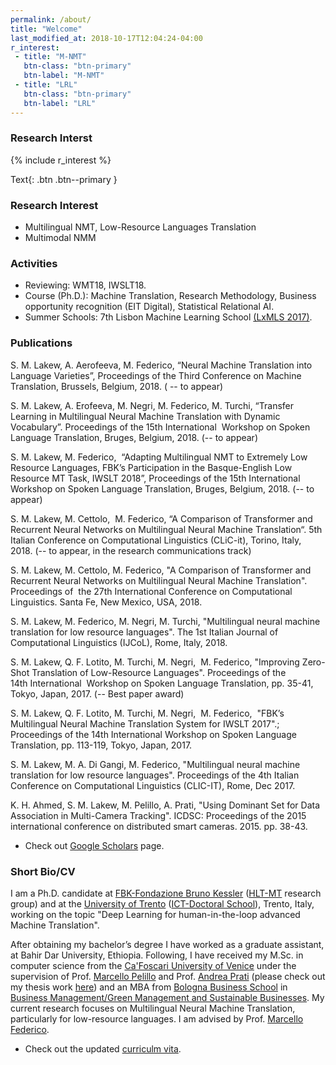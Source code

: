 ```yaml
---
permalink: /about/
title: "Welcome"
last_modified_at: 2018-10-17T12:04:24-04:00
r_interest:
 - title: "M-NMT"
   btn-class: "btn-primary"
   btn-label: "M-NMT"
 - title: "LRL"
   btn-class: "btn-primary"
   btn-label: "LRL"
---
```


### Research Interst
{% include r_interest %}

Text{: .btn .btn--primary }

### Research Interest
 - Multilingual NMT, Low-Resource Languages Translation
 - Multimodal NMM

### Activities
 - Reviewing: WMT18, IWSLT18.
 - Course (Ph.D.): Machine Translation, Research Methodology, Business opportunity recognition (EIT Digital), Statistical Relational AI.
 - Summer Schools: 7th Lisbon Machine Learning School [(LxMLS 2017)](http://lxmls.it.pt/2017/).

### Publications
S. M. Lakew, A. Aerofeeva, M. Federico, “Neural Machine Translation into Language Varieties”, Proceedings of the Third Conference on Machine Translation, Brussels, Belgium, 2018. ( -- to appear)

S. M. Lakew, A. Erofeeva, M. Negri, M. Federico, M. Turchi, “Transfer Learning in Multilingual Neural Machine Translation with Dynamic Vocabulary”. Proceedings of the 15th International  Workshop on Spoken Language Translation, Bruges, Belgium, 2018. (-- to appear)

S. M. Lakew, M. Federico,  “Adapting Multilingual NMT to Extremely Low Resource Languages, FBK’s Participation in the Basque-English Low Resource MT Task, IWSLT 2018”, Proceedings of the 15th International Workshop on Spoken Language Translation, Bruges, Belgium, 2018. (-- to appear)

S. M. Lakew, M. Cettolo,  M. Federico, “A Comparison of Transformer and Recurrent Neural Networks on Multilingual Neural Machine Translation“. 5th Italian Conference on Computational Linguistics (CLiC-it), Torino, Italy, 2018. (-- to appear, in the research communications track)

S. M. Lakew, M. Cettolo, M. Federico, "A Comparison of Transformer and Recurrent Neural Networks on Multilingual Neural Machine Translation". Proceedings of  the 27th International Conference on Computational Linguistics. Santa Fe, New Mexico, USA, 2018.

S. M. Lakew, M. Federico, M. Negri, M. Turchi, "Multilingual neural machine translation for low resource languages". The 1st Italian Journal of Computational Linguistics (IJCoL), Rome, Italy, 2018.

S. M. Lakew, Q. F. Lotito, M. Turchi, M. Negri,  M. Federico, "Improving Zero-Shot Translation of Low-Resource Languages". Proceedings of the 14th International  Workshop on Spoken Language Translation, pp. 35-41, Tokyo, Japan, 2017. (-- Best paper award)

S. M. Lakew, Q. F. Lotito, M. Turchi, M. Negri,  M. Federico,  "FBK’s Multilingual Neural Machine Translation System for IWSLT 2017".; Proceedings of the 14th International Workshop on Spoken Language Translation, pp. 113-119, Tokyo, Japan, 2017.

S. M. Lakew, M. A. Di Gangi, M. Federico, "Multilingual neural machine translation for low resource languages". Proceedings of the 4th Italian Conference on Computational Linguistics (CLIC-IT), Rome, Dec 2017.

K. H. Ahmed, S. M. Lakew, M. Pelillo, A. Prati, "Using Dominant Set for Data Association in Multi-Camera Tracking". ICDSC: Proceedings of the 2015 international conference on distributed smart cameras. 2015. pp. 38-43.

- Check out [Google Scholars](https://scholar.google.it/citations?user=GEB4LhgAAAAJ&hl=en) page.


### Short Bio/CV
<p style="text-align: left;">I am a Ph.D. candidate at <a href="https://www.fbk.eu/en/">FBK-Fondazione Bruno Kessler</a> (<a href="https://ict.fbk.eu/units/hlt-mt/">HLT-MT</a> research group) and at the <a href="https://www.unitn.it/en">University of Trento</a> (<a href="http://ict.unitn.it/">ICT-Doctoral School</a>), Trento, Italy, working on the topic "Deep Learning for human-in-the-loop advanced Machine Translation".</p>
After obtaining my bachelor’s degree I have worked as a graduate assistant, at Bahir Dar University, Ethiopia. Following, I have received my M.Sc. in computer science from the <a href="http://www.unive.it/pag/13526/">Ca'Foscari University of Venice</a> under the supervision of Prof. <a href="http://www.dsi.unive.it/~pelillo/">Marcello Pelillo</a> and Prof. <a href="http://www.ce.unipr.it/people/aprati/">Andrea Prati</a> (please check out my thesis work <a href="https://www.researchgate.net/publication/325880587_Multi-Camera_Multi-Target_Tracking_Using_Relaxation_Processes">here</a>) and an MBA from <a href="https://bolognabusinessschool.com/hp/">Bologna Business School</a> in <a href="https://bolognabusinessschool.com/hp/master-fulltime/business-management-green-management-and-sustainable-businesses/">Business Management/Green Management and Sustainable Businesses</a>. My current research focuses on Multilingual Neural Machine Translation, particularly for low-resource languages. I am advised by Prof. <a href="https://sites.google.com/site/marcellofedericohome/">Marcello Federico</a>.

- Check out the updated [curriculm vita](https://surafelml.github.io/_docs/lakew_cv.pdf).



